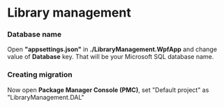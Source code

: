 # Library management

### Database name
Open **"appsettings.json"** in **./LibraryManagement.WpfApp** and change value of **Database** key.
That will be your Microsoft SQL database name.

### Creating migration
Now open **Package Manager Console (PMC)**, set "Default project" as "LibraryManagement.DAL" 
